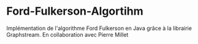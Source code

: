 # Ford-Fulkerson-Algortihm


Implémentation de l'algorithme Ford Fulkerson en Java grâce à la librairie Graphstream. En collaboration avec Pierre Millet

